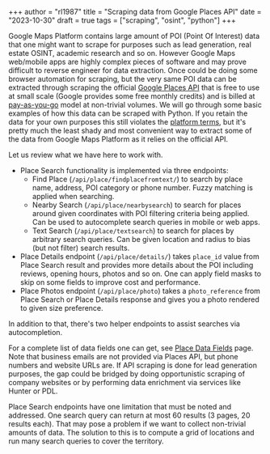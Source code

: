 +++
author = "rl1987"
title = "Scraping data from Google Places API"
date = "2023-10-30"
draft = true
tags = ["scraping", "osint", "python"]
+++

Google Maps Platform contains large amount of POI (Point Of Interest) data that
one might want to scrape for purposes such as lead generation, real estate
OSINT, academic research and so on. However Google Maps web/mobile apps
are highly complex pieces of software and may prove difficult to reverse engineer
for data extraction. Once could be doing some browser automation for scraping, 
but the very same POI data can be extracted through scraping the official 
[Google Places API](https://developers.google.com/maps/documentation/places/web-service/overview)
that is free to use at small scale (Google provides some free monthly credits) 
and is billed at [pay-as-you-go](https://developers.google.com/maps/documentation/places/web-service/usage-and-billing#new-payg)
model at non-trivial volumes. We will go through some basic examples of how this
data can be scraped with Python. If you retain the data for your own purposes
this still violates the [platform terms](https://cloud.google.com/maps-platform/terms), 
but it's pretty much the least shady and most convenient way to extract some of 
the data from Google Maps Platform as it relies on the official API.

Let us review what we have here to work with. 

* Place Search functionality is implemented via three endpoints:
  * Find Place (`/api/place/findplacefromtext/`) to search by place name, 
    address, POI category or phone number. Fuzzy matching is applied when 
    searching.
  * Nearby Search (`/api/place/nearbysearch`) to search for places around given
    coordinates with POI filtering criteria being applied. Can be used to 
    autocomplete search queries in mobile or web apps.
  * Text Search (`/api/place/textsearch`) to search for places by arbitrary
    search queries. Can be given location and radius to bias (but not filter)
    search results.
* Place Details endpoint (`/api/place/details/`) takes `place_id` value from 
  Place Search result and provides more details about the POI including reviews,
  opening hours, photos and so on. One can apply field masks to skip on some 
  fields to improve cost and performance.
* Place Photos endpoint (`/api/place/photo`) takes a `photo_reference` from
  Place Search or Place Details response and gives you a photo rendered to given
  size preference.

In addition to that, there's two helper endpoints to assist searches via 
autocompletion.

For a complete list of data fields one can get, see 
[Place Data Fields](https://developers.google.com/maps/documentation/places/web-service/place-data-fields)
page. Note that business emails are not provided via Places API, but phone 
numbers and website URLs are. If API scraping is done for lead generation 
purposes, the gap could be bridged by doing opportunistic scraping of company
websites or by performing data enrichment via services like Hunter or PDL.

Place Search endpoints have one limitation that must be noted and addressed. One
search query can return at most 60 results (3 pages, 20 results each). That may
pose a problem if we want to collect non-trivial amounts of data. The solution to
this is to compute a grid of locations and run many search queries to cover the
territory.

